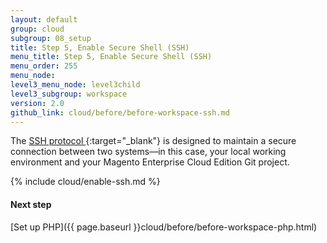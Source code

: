 ```yaml
---
layout: default
group: cloud
subgroup: 08_setup
title: Step 5, Enable Secure Shell (SSH)
menu_title: Step 5, Enable Secure Shell (SSH)
menu_order: 255
menu_node: 
level3_menu_node: level3child
level3_subgroup: workspace
version: 2.0
github_link: cloud/before/before-workspace-ssh.md
---
```


The [SSH protocol ](https://en.wikipedia.org/wiki/Secure_Shell){:target="_blank"} is designed to maintain a secure connection between two systems&mdash;in this case, your local working environment and your Magento Enterprise Cloud Edition Git project.

{% include cloud/enable-ssh.md %}


#### Next step
[Set up PHP]({{ page.baseurl }}cloud/before/before-workspace-php.html)

